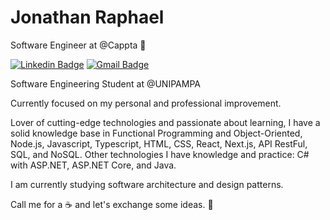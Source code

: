 # Jonathan Raphael

Software Engineer at @Cappta 💚

[![Linkedin Badge](https://img.shields.io/badge/-Jonathan%20Raphael-33cc80?style=flat-square&logo=Linkedin&logoColor=white&link=https://www.linkedin.com/in/jonathan-raphael-12522a18a/)](https://www.linkedin.com/in/jonathan-raphael-12522a18a/)
[![Gmail Badge](https://img.shields.io/badge/-jonathanraphael74@outlook.com-33cc80?style=flat-square&logo=Gmail&logoColor=white&link=mailto:jonathanraphael74@outlook.com)](mailto:jonathanraphael74@outlook.com)

Software Engineering Student at @UNIPAMPA

Currently focused on my personal and professional improvement.

Lover of cutting-edge technologies and passionate about learning, I have a solid knowledge base in Functional Programming and Object-Oriented, Node.js, Javascript, Typescript, HTML, CSS, React, Next.js, API RestFul, SQL, and NoSQL. Other technologies I have knowledge and practice: C# with ASP.NET, ASP.NET Core, and Java.

I am currently studying software architecture and design patterns.

Call me for a ☕ and let's exchange some ideas. 🚀 
